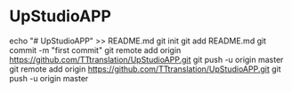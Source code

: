 # UpStudioAPP
echo "# UpStudioAPP" >> README.md
git init
git add README.md
git commit -m "first commit"
git remote add origin https://github.com/TTtranslation/UpStudioAPP.git
git push -u origin master
git remote add origin https://github.com/TTtranslation/UpStudioAPP.git
git push -u origin master
